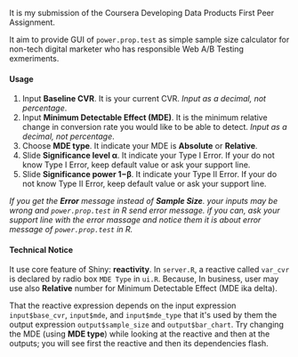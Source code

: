 It is my submission of the Coursera Developing Data Products First Peer Assignment.

It aim to provide GUI of `power.prop.test` as simple sample size calculator for non-tech digital marketer who has responsible Web A/B Testing exmeriments.

#### Usage
1. Input **Baseline CVR**. It is your current CVR. *Input as a decimal, not percentage*.
2. Input **Minimum Detectable Effect (MDE)**. It is the minimum relative change in conversion rate you would like to be able to detect. *Input as a decimal, not percentage*.
3. Choose **MDE type**. It indicate your MDE is **Absolute** or **Relative**.
4. Slide **Significance level α**. It indicate your Type I Error. If your do not know Type I Error, keep default value or ask your support line.
5. Slide **Significance power 1−β**. It indicate your Type II Error. If your do not know Type II Error, keep default value or ask your support line.

*If you get the **Error** message instead of **Sample Size**. your inputs may be wrong and `power.prop.test` in R send error message. if you can, ask your support line with the error massage and notice them it is about error message of `power.prop.test` in R.*

#### Technical Notice
It use core feature of Shiny: **reactivity**. In `server.R`, a reactive called `var_cvr` is declared by radio box `MDE Type` in `ui.R`. Because, In business, user may use also **Relative** number for Minimum Detectable Effect (MDE ika delta).

That the reactive expression depends on the input expression `input$base_cvr`, `input$mde`, and `input$mde_type` that it's used by them the output expression `output$sample_size` and `output$bar_chart`. Try changing the MDE (using **MDE type**) while looking at the reactive and then at the outputs; you will see first the reactive and then its dependencies flash. 

